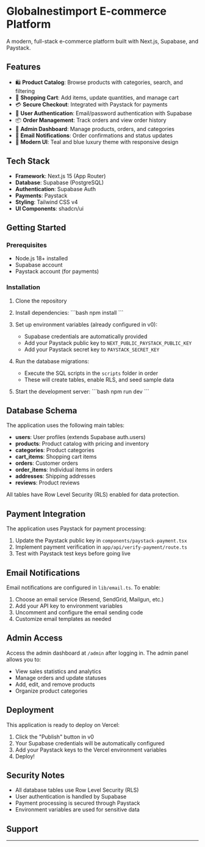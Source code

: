 # Globalnestimport E-commerce Platform

A modern, full-stack e-commerce platform built with Next.js, Supabase, and Paystack.

## Features

- 🛍️ **Product Catalog**: Browse products with categories, search, and filtering
- 🛒 **Shopping Cart**: Add items, update quantities, and manage cart
- 💳 **Secure Checkout**: Integrated with Paystack for payments
- 👤 **User Authentication**: Email/password authentication with Supabase
- 📦 **Order Management**: Track orders and view order history
- 🔐 **Admin Dashboard**: Manage products, orders, and categories
- 📧 **Email Notifications**: Order confirmations and status updates
- 🎨 **Modern UI**: Teal and blue luxury theme with responsive design

## Tech Stack

- **Framework**: Next.js 15 (App Router)
- **Database**: Supabase (PostgreSQL)
- **Authentication**: Supabase Auth
- **Payments**: Paystack
- **Styling**: Tailwind CSS v4
- **UI Components**: shadcn/ui

## Getting Started

### Prerequisites

- Node.js 18+ installed
- Supabase account
- Paystack account (for payments)

### Installation

1. Clone the repository
2. Install dependencies:
   \`\`\`bash
   npm install
   \`\`\`

3. Set up environment variables (already configured in v0):

   - Supabase credentials are automatically provided
   - Add your Paystack public key to `NEXT_PUBLIC_PAYSTACK_PUBLIC_KEY`
   - Add your Paystack secret key to `PAYSTACK_SECRET_KEY`

4. Run the database migrations:

   - Execute the SQL scripts in the `scripts` folder in order
   - These will create tables, enable RLS, and seed sample data

5. Start the development server:
   \`\`\`bash
   npm run dev
   \`\`\`

## Database Schema

The application uses the following main tables:

- **users**: User profiles (extends Supabase auth.users)
- **products**: Product catalog with pricing and inventory
- **categories**: Product categories
- **cart_items**: Shopping cart items
- **orders**: Customer orders
- **order_items**: Individual items in orders
- **addresses**: Shipping addresses
- **reviews**: Product reviews

All tables have Row Level Security (RLS) enabled for data protection.

## Payment Integration

The application uses Paystack for payment processing:

1. Update the Paystack public key in `components/paystack-payment.tsx`
2. Implement payment verification in `app/api/verify-payment/route.ts`
3. Test with Paystack test keys before going live

## Email Notifications

Email notifications are configured in `lib/email.ts`. To enable:

1. Choose an email service (Resend, SendGrid, Mailgun, etc.)
2. Add your API key to environment variables
3. Uncomment and configure the email sending code
4. Customize email templates as needed

## Admin Access

Access the admin dashboard at `/admin` after logging in. The admin panel allows you to:

- View sales statistics and analytics
- Manage orders and update statuses
- Add, edit, and remove products
- Organize product categories

## Deployment

This application is ready to deploy on Vercel:

1. Click the "Publish" button in v0
2. Your Supabase credentials will be automatically configured
3. Add your Paystack keys to the Vercel environment variables
4. Deploy!

## Security Notes

- All database tables use Row Level Security (RLS)
- User authentication is handled by Supabase
- Payment processing is secured through Paystack
- Environment variables are used for sensitive data

## Support

---
